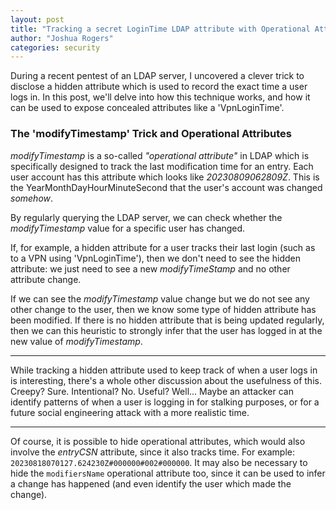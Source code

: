 ```yaml
---
layout: post
title: "Tracking a secret LoginTime LDAP attribute with Operational Attributes"
author: "Joshua Rogers"
categories: security
---
```


During a recent pentest of an LDAP server, I uncovered a clever trick to disclose a hidden attribute which is used to record the exact time a user logs in. In this post, we'll delve into how this technique works, and how it can be used to expose concealed attributes like a 'VpnLoginTime'.


### The 'modifyTimestamp' Trick and Operational Attributes

_modifyTimestamp_ is a so-called _"operational attribute"_ in LDAP which is specifically designed to track the last modification time for an entry. Each user account has this attribute which looks like _20230809062809Z_. This is the YearMonthDayHourMinuteSecond that the user's account was changed _somehow_.

By regularly querying the LDAP server, we can check whether the _modifyTimestamp_ value for a specific user has changed.

If, for example, a hidden attribute for a user tracks their last login (such as to a VPN using 'VpnLoginTime'), then we don't need to see the hidden attribute: we just need to see a new _modifyTimeStamp_ and no other attribute change.

If we can see the _modifyTimestamp_ value change but we do not see any other change to the user, then we know some type of hidden attribute has been modified. If there is no hidden attribute that is being updated regularly, then we can this heuristic to strongly infer that the user has logged in at the new value of _modifyTimestamp_.

---

While tracking a hidden attribute used to keep track of when a user logs in is interesting, there's a whole other discussion about the usefulness of this. Creepy? Sure. Intentional? No. Useful? Well... Maybe an attacker can identify patterns of when a user is logging in for stalking purposes, or for a future social engineering attack with a more realistic time.

---

Of course, it is possible to hide operational attributes, which would also involve the _entryCSN_ attribute, since it also tracks time. For example: `20230818070127.624230Z#000000#002#000000`. It may also be necessary to hide the `modifiersName` operational attribute too, since it can be used to infer a change has happened (and even identify the user which made the change).
